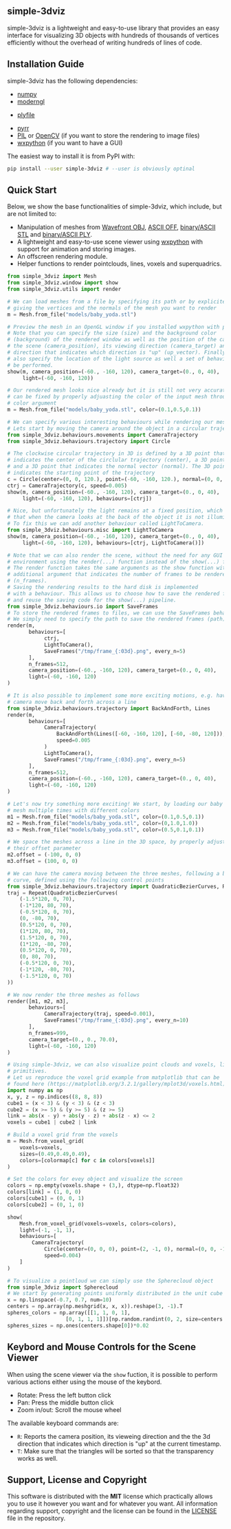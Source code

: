 ## simple-3dviz

simple-3dviz is a lightweight and easy-to-use library that provides an easy
interface for visualizing 3D objects with hundreds of thousands of vertices
efficiently without the overhead of writing hundreds of lines of code.

## Installation Guide

simple-3dviz has the following dependencies:

* [numpy](http://www.numpy.org/)
* [moderngl](https://github.com/moderngl/moderngl)
- [plyfile](https://github.com/dranjan/python-plyfile)
* [pyrr](https://github.com/adamlwgriffiths/Pyrr)
* [PIL](https://pillow.readthedocs.io/en/stable/index.html) or [OpenCV](https://opencv.org/) (if you want to store the rendering to image files)
* [wxpython](https://wxpython.org/) (if you want to have a GUI)

The easiest way to install it is from PyPI with:

```bash
pip install --user simple-3dviz # --user is obviously optinal
```

## Quick Start

Below, we show the base functionalities of simple-3dviz, which include, but are
not limited to:

- Manipulation of meshes from [Wavefront OBJ](https://en.wikipedia.org/wiki/Wavefront_.obj_file), [ASCII OFF](https://people.sc.fsu.edu/~jburkardt/data/off/off.html), [binary/ASCII STL](https://en.wikipedia.org/wiki/STL_(file_format)) and [binary/ASCII PLY](http://paulbourke.net/dataformats/ply/).
- A lightweight and easy-to-use scene viewer using [wxpython](https://wxpython.org/) with support for animation and storing images.
- An offscreen rendering module.
- Helper functions to render pointclouds, lines, voxels and superquadrics.

```python
from simple_3dviz import Mesh
from simple_3dviz.window import show
from simple_3dviz.utils import render

# We can load meshes from a file by specifying its path or by explicitely
# giving the vertices and the normals of the mesh you want to render
m = Mesh.from_file("models/baby_yoda.stl")

# Preview the mesh in an OpenGL window if you installed wxpython with pip
# Note that you can specify the size (size) and the background color
# (background) of the rendered window as well as the position of the camera in
# the scene (camera_position), its viewing direction (camera_target) and the 3d
# direction that indicates which direction is "up" (up_vector). Finally you can
# also specify the location of the light source as well a set of behaviours to
# be performed.
show(m, camera_position=(-60., -160, 120), camera_target=(0., 0, 40),
     light=(-60, -160, 120))

# Our rendered mesh looks nice already but it is still not very accurate. This
# can be fixed by properly adjuasting the color of the input mesh through the
# color argument
m = Mesh.from_file("models/baby_yoda.stl", color=(0.1,0.5,0.1))

# We can specify various interesting behaviours while rendering our mesh
# Lets start by moving the camera around the object in a circular trajectory
from simple_3dviz.behaviours.movements import CameraTrajectory
from simple_3dviz.behaviours.trajectory import Circle

# The clockwise circular trajectory in 3D is defined by a 3D point that
# indicates the center of the circlular trajectory (center), a 3D point (point)
# and a 3D point that indicates the normal vector (normal). The 3D point point
# indicates the starting point of the trajectory
c = Circle(center=(0, 0, 120.), point=(-60, -160, 120.), normal=(0, 0, 1.))
ctrj = CameraTrajectory(c, speed=0.005)
show(m, camera_position=(-60., -160, 120), camera_target=(0., 0, 40),
     light=(-60, -160, 120), behaviours=[ctrj])

# Nice, but unfortunately the light remains at a fixed position, which means
# that when the camera looks at the back of the object it is not illuminated.
# To fix this we can add another behaviour called LightToCamera.
from simple_3dviz.behaviours.misc import LightToCamera
show(m, camera_position=(-60., -160, 120), camera_target=(0., 0, 40),
     light=(-60, -160, 120), behaviours=[ctrj, LightToCamera()])

# Note that we can also render the scene, without the need for any GUI
# environment using the render(...) function instead of the show(...) function.
# The render function takes the same arguments as the show function with an
# additional argument that indicates the number of frames to be rendered
# (n_frames).
# Saving the rendering results to the hard disk is implemented
# with a behaviour. This allows us to choose how to save the rendered frames
# and reuse the saving code for the show(...) pipeline.
from simple_3dviz.behaviours.io import SaveFrames
# To store the rendered frames to files, we can use the SaveFrames behaviour.
# We simply need to specify the path to save the rendered frames (path).
render(m,
       behaviours=[
            ctrj,
            LightToCamera(),
            SaveFrames("/tmp/frame_{:03d}.png", every_n=5)
       ],
       n_frames=512,
       camera_position=(-60., -160, 120), camera_target=(0., 0, 40),
       light=(-60, -160, 120)
)

# It is also possible to implement some more exciting motions, e.g. having the
# camera move back and forth across a line
from simple_3dviz.behaviours.trajectory import BackAndForth, Lines
render(m,
       behaviours=[
            CameraTrajectory(
                BackAndForth(Lines([-60, -160, 120], [-60, -80, 120])),
                speed=0.005
            )
            LightToCamera(),
            SaveFrames("/tmp/frame_{:03d}.png", every_n=5)
       ],
       n_frames=512,
       camera_position=(-60., -160, 120), camera_target=(0., 0, 40),
       light=(-60, -160, 120)
)

# Let's now try something more exciting! We start, by loading our baby Yoda
# mesh multiple times with different colors
m1 = Mesh.from_file("models/baby_yoda.stl", color=(0.1,0.5,0.1))
m2 = Mesh.from_file("models/baby_yoda.stl", color=(0,1.0,1.0))
m3 = Mesh.from_file("models/baby_yoda.stl", color=(0.5,0.1,0.1))

# We space the meshes across a line in the 3D space, by properly adjusting
# their offset parameter
m2.offset = (-100, 0, 0)
m3.offset = (100, 0, 0)

# We can have the camera moving between the three meshes, following a bezier
# curve, defined using the following control points
from simple_3dviz.behaviours.trajectory import QuadraticBezierCurves, Repeat
traj = Repeat(QuadraticBezierCurves(
    (-1.5*120, 0, 70),
    (-1*120, 80, 70),
    (-0.5*120, 0, 70),
    (0, -80, 70),
    (0.5*120, 0, 70),
    (1*120, 80, 70),
    (1.5*120, 0, 70),
    (1*120, -80, 70),
    (0.5*120, 0, 70),
    (0, 80, 70),
    (-0.5*120, 0, 70),
    (-1*120, -80, 70),
    (-1.5*120, 0, 70)
))

# We now render the three meshes as follows
render([m1, m2, m3],
       behaviours=[
            CameraTrajectory(traj, speed=0.001),
            SaveFrames("/tmp/frame_{:03d}.png", every_n=10)
       ],
       n_frames=999,
       camera_target=(0., 0., 70.0),
       light=(-60, -160, 120)
)

# Using simple-3dviz, we can also visualize point clouds and voxels, lines and
# primitives.
# Let us reproduce the voxel grid example from matplotlib that can be
# found here (https://matplotlib.org/3.2.1/gallery/mplot3d/voxels.html)
import numpy as np
x, y, z = np.indices((8, 8, 8))
cube1 = (x < 3) & (y < 3) & (z < 3)
cube2 = (x >= 5) & (y >= 5) & (z >= 5)
link = abs(x - y) + abs(y - z) + abs(z - x) <= 2
voxels = cube1 | cube2 | link

# Build a voxel grid from the voxels
m = Mesh.from_voxel_grid(
    voxels=voxels,
    sizes=(0.49,0.49,0.49),
    colors=[colormap[c] for c in colors[voxels]]
)

# Set the colors for evey object and visualize the screen
colors = np.empty(voxels.shape + (3,), dtype=np.float32)
colors[link] = (1, 0, 0)
colors[cube1] = (0, 0, 1)
colors[cube2] = (0, 1, 0)

show(
    Mesh.from_voxel_grid(voxels=voxels, colors=colors),
    light=(-1, -1, 1),
    behaviours=[
        CameraTrajectory(
            Circle(center=(0, 0, 0), point=(2, -1, 0), normal=(0, 0, -1)),
            speed=0.004)
    ]
)

# To visualize a pointloud we can simply use the Spherecloud object
from simple_3dviz import Spherecloud
# We start by generating points uniformly distributed in the unit cube
x = np.linspace(-0.7, 0.7, num=10)
centers = np.array(np.meshgrid(x, x, x)).reshape(3, -1).T
spheres_colors = np.array([[1, 1, 0, 1],
                   [0, 1, 1, 1]])[np.random.randint(0, 2, size=centers.shape[0])]
spheres_sizes = np.ones(centers.shape[0])*0.02
```

## Keybord and Mouse Controls for the Scene Viewer

When using the scene viewer via the `show` fuction, it is possible to
perform various actions either using the mouse of the keybord.

- Rotate: Press the left button click
- Pan: Press the middle button click
- Zoom in/out: Scroll the mouse wheel

The available keyboard commands are:

- `R`: Reports the camera position, its vieweing direction and the the 3d
  direction that indicates which direction is "up" at the current timestamp.
- `T`: Make sure that the triangles will be sorted so that the transparency
  works as well.

## Support, License and Copyright

This software is distributed with the **MIT** license which practically allows you to use it however you want and for whatever you want. All information regarding support, copyright and the license can be found in the [LICENSE][lic] file in the repository.

[lic]: https://github.com/angeloskath/simple-3dviz/LICENSE
